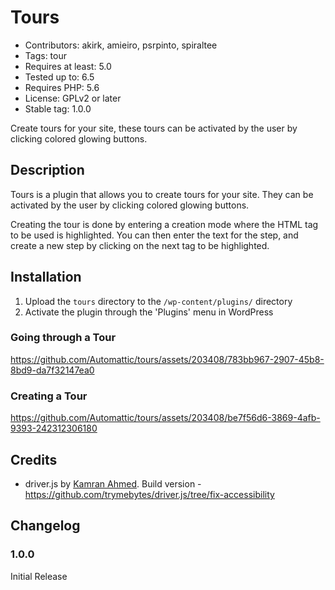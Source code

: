 # Tours

- Contributors: akirk, amieiro, psrpinto, spiraltee
- Tags: tour
- Requires at least: 5.0
- Tested up to: 6.5
- Requires PHP: 5.6
- License: GPLv2 or later
- Stable tag: 1.0.0

Create tours for your site, these tours can be activated by the user by clicking colored glowing buttons.

## Description

Tours is a plugin that allows you to create tours for your site. They can be activated by the user by clicking colored glowing buttons.

Creating the tour is done by entering a creation mode where the HTML tag to be used is highlighted. You can then enter the text for the step, and create a new step by clicking on the next tag to be highlighted.

## Installation

1. Upload the `tours` directory to the `/wp-content/plugins/` directory
1. Activate the plugin through the 'Plugins' menu in WordPress

### Going through a Tour



https://github.com/Automattic/tours/assets/203408/783bb967-2907-45b8-8bd9-da7f32147ea0



### Creating a Tour




https://github.com/Automattic/tours/assets/203408/be7f56d6-3869-4afb-9393-242312306180

## Credits

* driver.js by [Kamran Ahmed](https://github.com/kamranahmedse/driver.js). Build version - https://github.com/trymebytes/driver.js/tree/fix-accessibility


## Changelog

### 1.0.0
Initial Release
